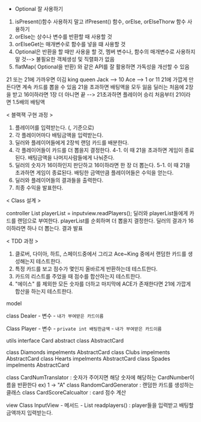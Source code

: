 - Optional 잘 사용하기
1. isPresent()함수 사용하지 말고 ifPresent() 함수, orElse, orElseThorw 함수 사용하기
2. orElse는 상수나 변수를 반환할 때 사용할 것
3. orElseGet는 매개변수로 함수를 넣을 떄 사용할 것 
4. Optional은 반환을 할 때만 사용을 할 것, 멤버 변수나, 함수의 매개변수로 사용하지 말 것--> 불필요한 객체생성 및 직렬화가 없음 
5. flatMap( Optional을 반환) 와 같은 API를 잘 활용하면 가독성을 개선할 수 있음 



21 또는 21에 가까우면 이김 
king queen Jack --> 10
Ace --> 1 or 11
21에 가깝게 만든다면 계속 카드를 뽑을 수 있음 
21을 초과하면 배팅액을 모두 잃음 
딜러는 처음에 2장을 받고 16이하라면 1장 더 아니면 끝 --> 21초과하면 플레이어 승리 
처음부터 21이라면 1.5배의 배팅액 

< 블랙잭 구현 과정 >
1. 플레이어를 입력받는다. (, 기준으로)
2. 각 플레이어마다 배팅금액을 입력받는다.
3. 딜러와 플레이어들에게 2장씩 랜덤 카드를 배분한다.
4. 각 플레이어들이 카드를 더 뽑을지 결정한다.
   4-1. 이 때 21을 초과하면 게임이 종료된다. 배팅금액을 나머지사람들에게 나눠준다.
5. 딜러의 숫자가 16이하인지 판단하고 16이하라면 한 장 더 뽑는다.
    5-1. 이 때 21을 초과하면 게임이 종료된다. 배팅한 금액만큼 플레이어들은 수익을 얻는다.
6. 딜러와 플레이어들의 결과들을 출력한다.
7. 최종 수익을 발표한다. 




< Class 설계 >

controller
List<Player> playerList = inputview.readPlayers();
딜러와 playerList들에게 카드를 랜덤으로 부여한다.
playerList를 순회하며 더 뽑을지 결정한다.
딜러의 결과가 16이하라면 하나 더 뽑는다.
결과 발표 


< TDD 과정 >

1. 클로버, 다이아, 하트, 스페이드중에서 그리고 Ace~King 중에서 랜덤한 카드를 생성해는지 테스트한다.
2. 특정 카드를 보고 점수가 몇인지 올바르게 반환하는데 테스트한다.
3. 카드의 리스트를 주었을 때 점수를 합산하는지 테스트한다.
4. "에이스" 를 제외한 모든 숫자를 더하고 마지막에 ACE가 존재한다면 21에 가깝게 합산을 하는지 테스트한다.


model

class Dealer
    - 변수
        - `내가 부여받은 카드이름`


Class Player
    - 변수
        - `private int 배팅한금액`
        - `내가 부여받은 카드이름`
        


utils
interface Card
abstract class AbstractCard 

class Diamonds impelments AbstractCard
class Clubs impelments AbstractCard
class Hearts impelments AbstractCard
class Spades impelments AbstractCard

class CardNumTranslator : 숫자가 주어지면 해당 숫자에 해당하는 CardNumber이름을 반환한다 ex) 1 -> "A"
class RandomCardGenerator : 랜덤한 카드를 생성하는 클래스 
class CardScoreCalcualtor : card 점수 계산 



view
Class InputView
    - 메서드
        - List<Player> readplayers() : player들을 입력받고 배팅할 금액까지 입력받는다.